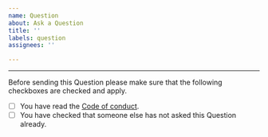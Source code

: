```yaml
---
name: Question
about: Ask a Question
title: ''
labels: question
assignees: ''

---
```


___________________________________________________________________________________________________________
Before sending this Question please make sure that the following checkboxes are checked and apply.
- [ ] You have read the [Code of conduct](https://github.com/annpocoyo/Folder-Locker/blob/main/CODE_OF_CONDUCT.md).
- [ ] You have checked that someone else has not asked this Question already.
